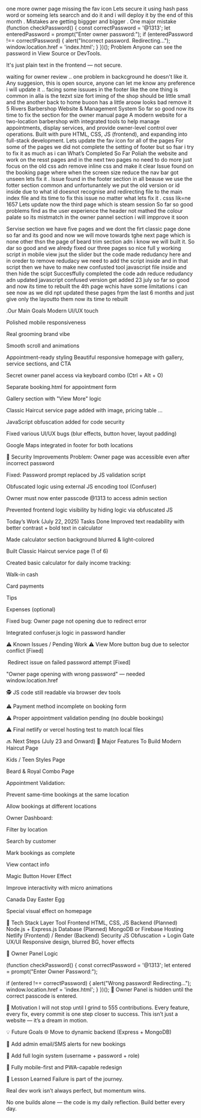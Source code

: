 one more owner page missing  the fav icon 
Lets secure it using hash pass word or someing lets searcch and do it 
and i will deploy it by the end of this month . 
Mistakes are getting biggger and bigger . 
One major mistake 
(function checkPassword() {
  const correctPassword = '@1313';
  let enteredPassword = prompt("Enter owner password:");
  if (enteredPassword !== correctPassword) {
    alert("Incorrect password. Redirecting...");
    window.location.href = 'index.html';
  }
})();
 Problem
Anyone can see the password in View Source or DevTools.

It's just plain text in the frontend — not secure.


waiting for owner review .. one problem in backcground he doesn't like it. Any suggesion, this is open source, anyone can let me know any preference i will update it ..
facing some issuues in the footer like the one thing is common in alla is the tezxt size fort iming of the shop should be little small 
and the another back to home buoon has a little aroow looks bad remove it 
5 Rivers Barbershop Website & Management System
So far so good now its time to fix the section for the owner manual page 
A modern website for a two-location barbershop with integrated tools to help manage appointments, display services, and provide owner-level control over operations. Built with pure HTML, CSS, JS (frontend), and expanding into full-stack development.
Lets update the fav icon 
for all of the pages 
For some of the pages we did not complete the setting of footer but so fsar i try to fix it as much as i can 
 What’s Completed So Far Poliah the website and work on the resst pages and in the next two pages no need to do more just focus on the old css adn remove inline css and make it clear 
Issue found on the booking page where when the screen size reduce the nav bar got unseen lets fix it .
 Issue found in the footer section in all beause we use the fotter section common and unfortunantely we put the old version or id inside due to what id doesnot recognise and redirecting file to the main index file and its time to fix this issue no matter what lets fix it . csss lik=ne 1657
 Lets update now the third page which is steam session 
 So far so good problems find as the user experience the header not mathed the colour palate so its mistmatch in the owner pannel section i will impprove it soon 

Servise section we have five pages and we dont the firt classic page  done so far and its good and now we will move towards tghe next page  which is none other thsn the page of beard trim section adn i know we will built it.
So dar so good and we alredy fixed our three pages so nice full y working script in mobile view jsut the slider but the code made redudancy here and in oreder to remove redudacy we need to add the script inside and in that script then we have to make new confusted tool javascript file inside and then hide the scipt 
Succesffully completed the code adn reduce redudancy adn updated javascript confused version get added 
23 july 
so far so good and now its time to rebuilt the 4th page wchis have some limitations i can see now as we did npt updated these pages frpm  the last 6 months and just give only the layoutto  them now its time to rebuilt 

.Our  Main Goals
Modern UI/UX touch

Polished mobile responsiveness

Real grooming brand vibe

Smooth scroll and animations

Appointment-ready styling
 Beautiful responsive homepage with gallery, service sections, and CTA

 Secret owner panel access via keyboard combo (Ctrl + Alt + O)

 Separate booking.html for appointment form

 Gallery section with "View More" logic

 Classic Haircut service page added with image, pricing table ... 

 JavaScript obfuscation added for code security

 Fixed various UI/UX bugs (blur effects, button hover, layout padding)

 Google Maps integrated in footer for both locations

🔐 Security Improvements
 Problem: Owner page was accessible even after incorrect password

 Fixed: Password prompt replaced by JS validation script

 Obfuscated logic using external JS encoding tool (Confuser)

Owner must now enter passcode @1313 to access admin section

Prevented frontend logic visibility by hiding logic via obfuscated JS

 Today’s Work (July 22, 2025)
 Tasks Done
Improved text readability with better contrast + bold text in calculator

Made calculator section background blurred & light-colored

Built Classic Haircut service page (1 of 6)

Created basic calculator for daily income tracking:

Walk-in cash

Card payments

Tips

Expenses (optional)

Fixed bug: Owner page not opening due to redirect error

Integrated confuser.js logic in password handler

⚠ Known Issues / Pending Work
⚠ View More button bug due to selector conflict [Fixed]

️ Redirect issue on failed password attempt [Fixed]

 "Owner page opening with wrong password" — needed window.location.href

🕵 JS code still readable via browser dev tools

⚠️ Payment method incomplete on booking form

⚠️ Proper appointment validation pending (no double bookings)

⚠️ Final netlify or vercel hosting test to match local files

🔜 Next Steps (July 23 and Onward)
🧱 Major Features To Build
Modern Haircut Page

Kids / Teen Styles Page

Beard & Royal Combo Page

Appointment Validation:

Prevent same-time bookings at the same location

Allow bookings at different locations

Owner Dashboard:

Filter by location

Search by customer

Mark bookings as complete

View contact info

Magic Button Hover Effect

Improve interactivity with micro animations

Canada Day Easter Egg

Special visual effect on homepage

📁 Tech Stack
Layer	Tool
Frontend	HTML, CSS, JS
Backend	(Planned) Node.js + Express.js
Database	(Planned) MongoDB or Firebase
Hosting	Netlify (Frontend) / Render (Backend)
Security	JS Obfuscation + Login Gate
UX/UI	Responsive design, blurred BG, hover effects

💬 Owner Panel Logic

(function checkPassword() {
  const correctPassword = '@1313';
  let entered = prompt("Enter Owner Password:");

  if (entered !== correctPassword) {
    alert("Wrong password! Redirecting...");
    window.location.href = 'index.html';
  }
})();
🔐 Owner Panel is hidden until the correct passcode is entered.

🚀 Motivation
I will not stop until I grind to 555 contributions.
Every feature, every fix, every commit is one step closer to success.
This isn’t just a website — it’s a dream in motion.

💡 Future Goals
🌐 Move to dynamic backend (Express + MongoDB)

📧 Add admin email/SMS alerts for new bookings

🔑 Add full login system (username + password + role)

📱 Fully mobile-first and PWA-capable redesign

🧠 Lesson Learned
Failure is part of the journey.

Real dev work isn’t always perfect, but momentum wins.

No one builds alone — the code is my daily reflection. Build better every day.

